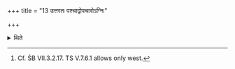 +++
title = "13 उत्तरतः पश्चाद्वोपचारोऽग्निः"

+++

<details><summary>थिते</summary>

13. The fire-altar place should be approached either from the north or from the west.[^1]   

[^1]: Cf. ŚB VII.3.2.17. TS V.7.6.1 allows only west.  
</details>
